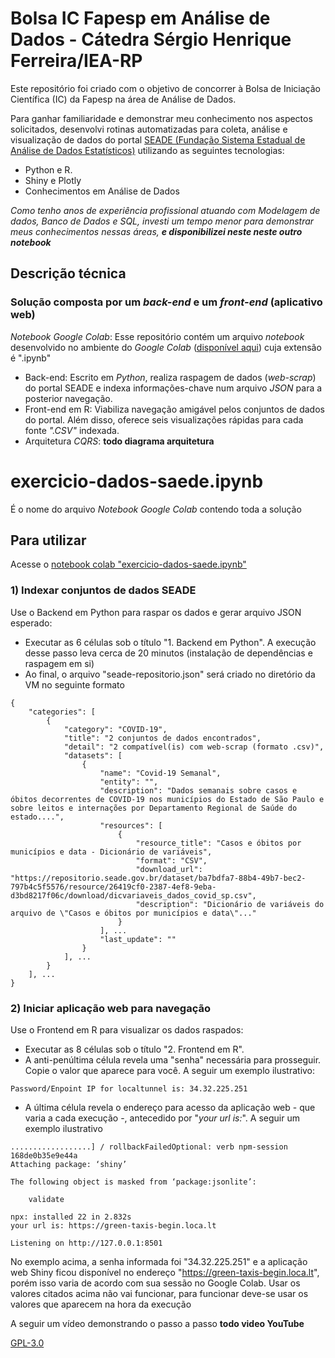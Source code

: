 # Bolsa IC Fapesp em Análise de Dados - Cátedra Sérgio Henrique Ferreira/IEA-RP

Este repositório foi criado com o objetivo de concorrer à Bolsa de Iniciação Científica (IC) da Fapesp na área de Análise de Dados. 

Para ganhar familiaridade e demonstrar meu conhecimento nos aspectos solicitados, desenvolvi rotinas automatizadas para coleta, análise e visualização de dados do portal [SEADE (Fundação Sistema Estadual de Análise de Dados Estatísticos)](https://www.seade.gov.br/) utilizando as seguintes tecnologias:
 - Python e R.
 - Shiny e Plotly
 - Conhecimentos em Análise de Dados

*Como tenho anos de experiência profissional atuando com Modelagem de dados, Banco de Dados e SQL, investi um tempo menor para demonstrar meus conhecimentos nessas áreas, **e disponibilizei neste neste outro notebook***

## Descrição técnica
### Solução composta por um *back-end* e um *front-end* (aplicativo web)
*Notebook Google Colab*: Esse repositório contém um arquivo *notebook* desenvolvido no ambiente do *Google Colab* ([disponível aqui](https://colab.research.google.com/drive/1m99nELor8bsXleH8mQ8lWQUIG2KPy-rl?usp=share_link)) cuja extensão é ".ipynb"
 - Back-end: Escrito em *Python*, realiza raspagem de dados (*web-scrap*) do portal SEADE e indexa informações-chave num arquivo *JSON* para a posterior navegação.
 - Front-end em R: Viabiliza navegação amigável pelos conjuntos de dados do portal. Além disso, oferece seis  visualizações rápidas para cada fonte *".CSV"* indexada.
 - Arquitetura *CQRS*: **todo diagrama arquitetura**




# exercicio-dados-saede.ipynb
É o nome do arquivo *Notebook Google Colab* contendo toda a solução


## Para utilizar
Acesse o [notebook colab "exercicio-dados-saede.ipynb"](https://colab.research.google.com/drive/1m99nELor8bsXleH8mQ8lWQUIG2KPy-rl?usp=share_link)

### 1) Indexar conjuntos de dados SEADE 

Use o Backend em Python para raspar os dados e gerar arquivo JSON esperado:
 - Executar as 6 células sob o título "1. Backend em Python". A execução desse passo leva cerca de 20 minutos (instalação de dependências e raspagem em si)
 - Ao final, o arquivo "seade-repositorio.json" será criado no diretório da VM no seguinte formato
```
{
    "categories": [
        {
            "category": "COVID-19",
            "title": "2 conjuntos de dados encontrados",
            "detail": "2 compatível(is) com web-scrap (formato .csv)",
            "datasets": [
                {
                    "name": "Covid-19 Semanal",
                    "entity": "",
                    "description": "Dados semanais sobre casos e óbitos decorrentes de COVID-19 nos municípios do Estado de São Paulo e sobre leitos e internações por Departamento Regional de Saúde do estado....",
                    "resources": [
                        {
                            "resource_title": "Casos e óbitos por municípios e data - Dicionário de variáveis",
                            "format": "CSV",
                            "download_url": "https://repositorio.seade.gov.br/dataset/ba7bdfa7-88b4-49b7-bec2-797b4c5f5576/resource/26419cf0-2387-4ef8-9eba-d3bd8217f06c/download/dicvariaveis_dados_covid_sp.csv",
                            "description": "Dicionário de variáveis do arquivo de \"Casos e óbitos por municípios e data\"..."
                        }
                    ], ...
                    "last_update": ""
                }
            ], ...
        }
    ], ...
}

```

### 2) Iniciar aplicação web para navegação

Use o Frontend em R para visualizar os dados raspados:
 - Executar as 8 células sob o título "2. Frontend em R".
 - A anti-penúltima célula revela uma "senha" necessária para prosseguir. Copie o valor que aparece para você. A seguir um exemplo ilustrativo:
```
Password/Enpoint IP for localtunnel is: 34.32.225.251
```


 - A última célula revela o endereço para acesso da aplicação web - que varia a cada execução -, antecedido por "*your url is:*". A seguir um exemplo ilustrativo
```
..................] / rollbackFailedOptional: verb npm-session 168de0b35e9e44a
Attaching package: ‘shiny’

The following object is masked from ‘package:jsonlite’:

    validate

npx: installed 22 in 2.832s
your url is: https://green-taxis-begin.loca.lt

Listening on http://127.0.0.1:8501
```

No exemplo acima, a senha informada foi "34.32.225.251" e a aplicação web Shiny ficou disponível no endereço "https://green-taxis-begin.loca.lt", porém isso varia de acordo com sua sessão no Google Colab. Usar os valores citados acima não vai funcionar, para funcionar deve-se usar os valores que aparecem na hora da execução

A seguir um vídeo demonstrando o passo a passo
**todo video YouTube**

[GPL-3.0](https://choosealicense.com/licenses/gpl-3.0/)
